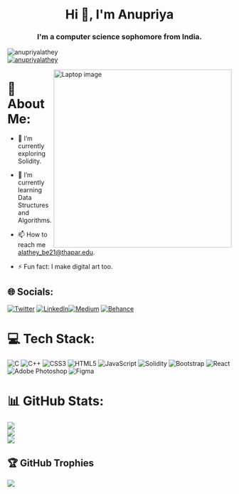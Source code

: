 
<h1 align="center">Hi 👋, I'm Anupriya</h1>
<h3 align="center">I'm a computer science sophomore from India.</h3>

 
 <img src="https://komarev.com/ghpvc/?username=anupriyalathey&label=Profile%20views&color=0e75b6&style=flat" alt="anupriyalathey" /><br>
 <a href="https://twitter.com/anupriyalathey" target="blank"><img src="https://img.shields.io/twitter/follow/anupriyalathey?logo=twitter&style=for-the-badge" alt="anupriyalathey" /></a> 

<img src="https://user-images.githubusercontent.com/90963726/186987710-c52948ee-c0a0-4148-9c62-d7d674c9361d.jpg" alt="Laptop image" width="400" align="right" />

# 💫 About Me:
- 🔭 I’m currently exploring Solidity.

- 🌱 I’m currently learning Data Structures and Algorithms.

- 📫 How to reach me alathey_be21@thapar.edu.

- ⚡ Fun fact: I make digital art too.


## 🌐 Socials:
[![Twitter](https://img.shields.io/badge/Twitter-%231DA1F2.svg?logo=Twitter&logoColor=white)](https://twitter.com/anupriyalathey) [![LinkedIn](https://img.shields.io/badge/LinkedIn-%230077B5.svg?logo=linkedin&logoColor=white)](https://www.linkedin.com/in/anupriya-lathey-585071222/)[![Medium](https://img.shields.io/badge/Medium-12100E?logo=medium&logoColor=white)](https://medium.com/@anupriyalathey) [![Behance](https://img.shields.io/badge/Behance-1769ff?logo=behance&logoColor=white)](https://behance.net/anupriyalathey)  


# 💻 Tech Stack:
![C](https://img.shields.io/badge/c-%2300599C.svg?style=for-the-badge&logo=c&logoColor=white) ![C++](https://img.shields.io/badge/c++-%2300599C.svg?style=for-the-badge&logo=c%2B%2B&logoColor=white) ![CSS3](https://img.shields.io/badge/css3-%231572B6.svg?style=for-the-badge&logo=css3&logoColor=white) ![HTML5](https://img.shields.io/badge/html5-%23E34F26.svg?style=for-the-badge&logo=html5&logoColor=white) ![JavaScript](https://img.shields.io/badge/javascript-%23323330.svg?style=for-the-badge&logo=javascript&logoColor=%23F7DF1E) ![Solidity](https://img.shields.io/badge/Solidity-%23363636.svg?style=for-the-badge&logo=solidity&logoColor=white) ![Bootstrap](https://img.shields.io/badge/bootstrap-%23563D7C.svg?style=for-the-badge&logo=bootstrap&logoColor=white) ![React](https://img.shields.io/badge/react-%2320232a.svg?style=for-the-badge&logo=react&logoColor=%2361DAFB)![Adobe Photoshop](https://img.shields.io/badge/adobephotoshop-%2331A8FF.svg?style=for-the-badge&logo=adobephotoshop&logoColor=white) ![Figma](https://img.shields.io/badge/figma-%23F24E1E.svg?style=for-the-badge&logo=figma&logoColor=white)

# 📊 GitHub Stats:
![](https://github-readme-stats.vercel.app/api?username=anupriyalathey&theme=radical&hide_border=false&include_all_commits=true&count_private=true)<br/>
![](https://github-readme-streak-stats.herokuapp.com/?user=anupriyalathey&theme=radical&hide_border=false)<br/>
![](https://github-readme-stats.vercel.app/api/top-langs/?username=anupriyalathey&theme=radical&hide_border=false&include_all_commits=true&count_private=true&layout=compact)

## 🏆 GitHub Trophies
![](https://github-profile-trophy.vercel.app/?username=anupriyalathey&theme=radical&no-frame=false&no-bg=false&margin-w=4)

